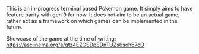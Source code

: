 This is an in-progress terminal based Pokemon game. It simply aims to have feature parity with
gen 9 for now. It does not aim to be an actual game, rather act as a framework on which games
can be implemented in the future.

Showcase of the game at the time of writing: https://asciinema.org/a/qtz4EZGSDpEDnTUZs6soh67cO
